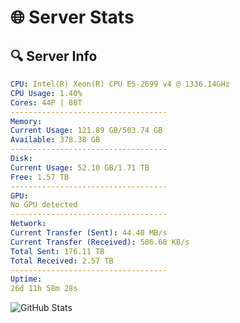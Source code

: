 # 🌐 Server Stats
## 🔍 Server Info
```yaml
CPU: Intel(R) Xeon(R) CPU E5-2699 v4 @ 1336.14GHz
CPU Usage: 1.40%
Cores: 44P | 88T
-----------------------------------
Memory:
Current Usage: 121.89 GB/503.74 GB
Available: 378.38 GB
-----------------------------------
Disk:
Current Usage: 52.10 GB/1.71 TB
Free: 1.57 TB
-----------------------------------
GPU:
No GPU detected
-----------------------------------
Network:
Current Transfer (Sent): 44.40 MB/s
Current Transfer (Received): 586.68 KB/s
Total Sent: 176.11 TB
Total Received: 2.57 TB
-----------------------------------
Uptime:
26d 11h 58m 28s
```
![GitHub Stats](https://img.shields.io/badge/Updated-2025-03-06_10:41:46-blue)